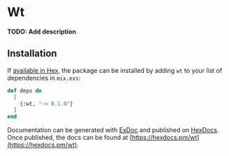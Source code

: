 # Wt

**TODO: Add description**

## Installation

If [available in Hex](https://hex.pm/docs/publish), the package can be installed
by adding `wt` to your list of dependencies in `mix.exs`:

```elixir
def deps do
  [
    {:wt, "~> 0.1.0"}
  ]
end
```

Documentation can be generated with [ExDoc](https://github.com/elixir-lang/ex_doc)
and published on [HexDocs](https://hexdocs.pm). Once published, the docs can
be found at [https://hexdocs.pm/wt](https://hexdocs.pm/wt).

